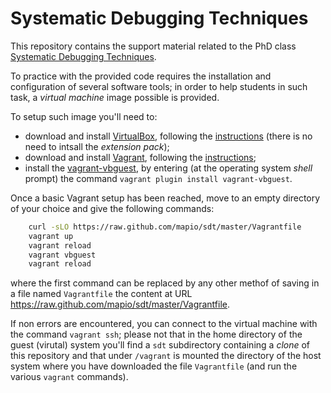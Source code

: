 Systematic Debugging Techniques
===============================

This repository contains the support material related to the PhD class
[Systematic Debugging Techniques](http://santini.di.unimi.it/d/sdt/).

To practice with the provided code requires the installation and configuration
of several software tools; in order to help students in such task, a *virtual
machine* image possible is provided.

To setup such image you'll need to:

* download and install [VirtualBox](https://www.virtualbox.org/), following the [instructions](https://www.virtualbox.org/manual/ch02.html) (there is no need to intsall the *extension pack*);
* download and install [Vagrant](http://www.vagrantup.com/), following the [instructions](http://docs.vagrantup.com/v2/installation/index.html);
* install the [vagrant-vbguest](https://github.com/dotless-de/vagrant-vbguest), by entering (at the operating system *shell* prompt) the command `vagrant plugin install vagrant-vbguest`.

Once a basic Vagrant setup has been reached, move to an empty directory of your choice and give the following commands:

```bash
	curl -sLO https://raw.github.com/mapio/sdt/master/Vagrantfile
	vagrant up
	vagrant reload
	vagrant vbguest
	vagrant reload
```

where the first command can be replaced by any other methof of saving in a file named
`Vagrantfile` the content at URL https://raw.github.com/mapio/sdt/master/Vagrantfile.

If non errors are encountered, you can connect to the virtual machine with the
command `vagrant ssh`; please not that in the home directory of the guest
(virutal) system you'll find a `sdt` subdirectory containing a *clone* of this
repository and that under `/vagrant` is mounted the directory of the host
system where you have downloaded the file `Vagrantfile` (and run the various
`vagrant` commands).
